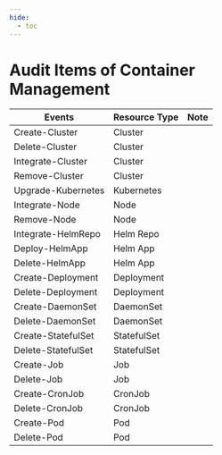 ```yaml
---
hide:
  - toc
---
```


# Audit Items of Container Management

| Events | Resource Type | Note |
| --- | --- | --- |
| Create-Cluster | Cluster | |
| Delete-Cluster | Cluster | |
| Integrate-Cluster | Cluster | |
| Remove-Cluster | Cluster | |
| Upgrade-Kubernetes | Kubernetes | |
| Integrate-Node | Node | |
| Remove-Node | Node | |
| Integrate-HelmRepo | Helm Repo | |
| Deploy-HelmApp | Helm App | |
| Delete-HelmApp | Helm App | |
| Create-Deployment | Deployment | |
| Delete-Deployment | Deployment | |
| Create-DaemonSet | DaemonSet | |
| Delete-DaemonSet | DaemonSet | |
| Create-StatefulSet | StatefulSet | |
| Delete-StatefulSet | StatefulSet | |
| Create-Job | Job | |
| Delete-Job | Job | |
| Create-CronJob | CronJob | |
| Delete-CronJob | CronJob | |
| Create-Pod | Pod | |
| Delete-Pod | Pod | |
